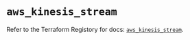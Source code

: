 # `aws_kinesis_stream`

Refer to the Terraform Registory for docs: [`aws_kinesis_stream`](https://registry.terraform.io/providers/hashicorp/aws/5.10.0/docs/resources/kinesis_stream).
